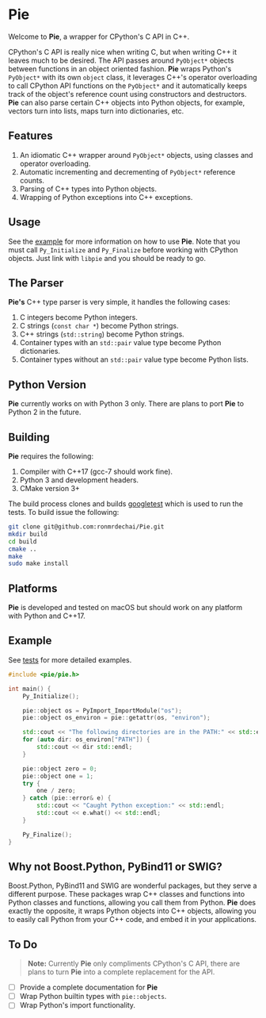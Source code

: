 # Pie #

Welcome to **Pie**, a wrapper for CPython's C API in C++.

CPython's C API is really nice when writing C, but when writing C++ it leaves
much to be desired. The API passes around `PyObject*` objects between functions
in an object oriented fashion. **Pie** wraps Python's `PyObject*` with its own
`object` class, it leverages C++'s operator overloading to call CPython API
functions on the `PyObject*` and it automatically keeps track of the object's
reference count using constructors and destructors. **Pie** can also parse
certain C++ objects into Python objects, for example, vectors turn into lists,
maps turn into dictionaries, etc.

## Features ##

1. An idiomatic C++ wrapper around `PyObject*` objects, using classes and
   operator overloading.
1. Automatic incrementing and decrementing of `PyObject*` reference counts.
1. Parsing of C++ types into Python objects.
1. Wrapping of Python exceptions into C++ exceptions.

## Usage ##

See the [example](Example) for more information on how to use **Pie**. Note that
you must call `Py_Initialize` and `Py_Finalize` before working with CPython
objects. Just link with `libpie` and you should be ready to go.

## The Parser ##

**Pie's** C++ type parser is very simple, it handles the following cases:

1. C integers become Python integers.
1. C strings (`const char *`) become Python strings.
1. C++ strings (`std::string`) become Python strings.
1. Container types with an `std::pair` value type become Python dictionaries.
1. Container types without an `std::pair` value type become Python lists.

## Python Version ##

**Pie** currently works on with Python 3 only. There are plans to port **Pie**
to Python 2 in the future.

## Building ##

**Pie** requires the following:

1. Compiler with C++17 (gcc-7 should work fine).
1. Python 3 and development headers.
1. CMake version 3+

The build process clones and builds 
[googletest](https://github.com/google/googletest) which is used to run the
tests. To build issue the following:

```bash
git clone git@github.com:ronmrdechai/Pie.git
mkdir build
cd build
cmake ..
make
sudo make install
```

## Platforms ##

**Pie** is developed and tested on macOS but should work on any platform with
Python and C++17.

## Example ##

See [tests](test/test_object.cc) for more detailed examples.

```c++
#include <pie/pie.h>

int main() {
    Py_Initialize();

    pie::object os = PyImport_ImportModule("os");
    pie::object os_environ = pie::getattr(os, "environ");

    std::cout << "The following directories are in the PATH:" << std::endl;
    for (auto dir: os_environ["PATH"]) {
        std::cout << dir std::endl;
    }

    pie::object zero = 0;
    pie::object one = 1;
    try {
        one / zero;
    } catch (pie::error& e) {
        std::cout << "Caught Python exception:" << std::endl;
        std::cout << e.what() << std::endl;
    }

    Py_Finalize();
}
```

## Why not Boost.Python, PyBind11 or SWIG? ##

Boost.Python, PyBind11 and SWIG are wonderful packages, but they serve a
different purpose. These packages wrap C++ classes and functions into Python
classes and functions, allowing you call them from Python. **Pie** does exactly
the opposite, it wraps Python objects into C++ objects, allowing you to easily
call Python from your C++ code, and embed it in your applications.

## To Do ##

> **Note:** Currently **Pie** only compliments CPython's C API, there are plans
> to turn **Pie** into a complete replacement for the API.

- [ ] Provide a complete documentation for **Pie**
- [ ] Wrap Python builtin types with `pie::objects`.
- [ ] Wrap Python's import functionality.
